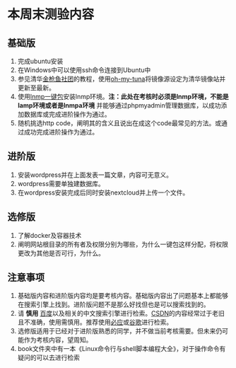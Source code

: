 # 本周末测验内容 #

## 基础版 ##

1. 完成ubuntu安装
2. 在Windows中可以使用ssh命令连接到Ubuntu中
3. 参见清华[金枪鱼社团](https://tuna.moe)的教程，使用[oh-my-tuna](https://tuna.moe/oh-my-tuna/)将镜像源设定为清华镜像站并更新至最新。
4. 使用[lnmp一键包](https://lnmp.org)安装lnmp环境。**注：此处在考核时必须是lnmp环境，不能是lamp环境或者是lnmpa环境** 并能够通过phpmyadmin管理数据库，以成功添加数据库或完成进阶操作为通过。
5. 随机挑选http code，阐明其的含义且说出在成这个code最常见的方法。或通过成功完成进阶操作为通过。

## 进阶版 ##

1. 安装wordpress并在上面发表一篇文章，内容可无意义。
2. wordpress需要单独建数据库。
3. 在wordpress安装完成后同时安装nextcloud并上传一个文件。

## 选修版 ##

1. 了解docker及容器技术
2. 阐明网站根目录的所有者及权限分别为哪些，为什么一键包这样分配，将权限更改为其他是否可行，为什么。

## 注意事项 ##

1. 基础版内容和进阶版内容均是要考核内容。基础版内容出了问题基本上都能够在搜索引擎上找到。进阶版问题不是那么好找但也是可以搜索找到的。
2. 请 **慎用** [百度](https://baidu.com)以及相关的中文搜索引擎进行检索。[CSDN](https://www.csdn.net)的内容经常过于老旧且不准确，使用需慎用。推荐使用[必应](https://cn.bing.com)或[谷歌](https://google.com)进行检索。
3. 选修版适用于已经对于进阶版熟悉的同学，并不做当前考核需要。但未来仍可能作为考核内容，望周知。
4. book文件夹中有一本《Linux命令行与shell脚本编程大全》，对于操作命令有疑问的可以去进行检索
